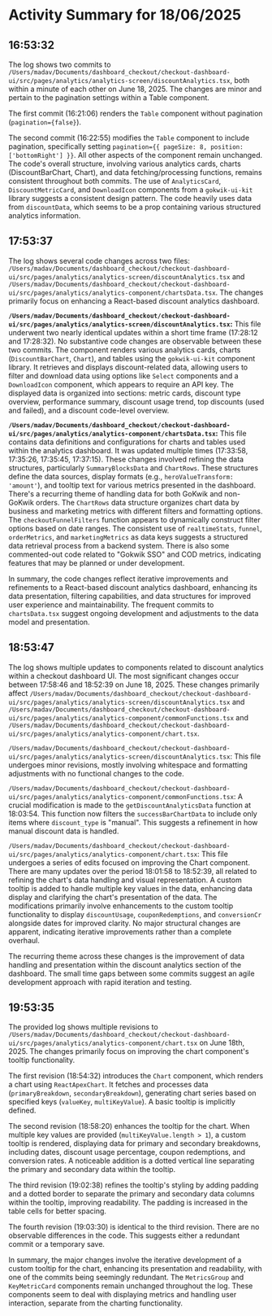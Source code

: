 # Activity Summary for 18/06/2025

## 16:53:32
The log shows two commits to `/Users/madav/Documents/dashboard_checkout/checkout-dashboard-ui/src/pages/analytics/analytics-screen/discountAnalytics.tsx`, both within a minute of each other on June 18, 2025.  The changes are minor and pertain to the pagination settings within a Table component.

The first commit (16:21:06) renders the `Table` component without pagination (`pagination={false}`).

The second commit (16:22:55) modifies the `Table` component to include pagination, specifically setting `pagination={{ pageSize: 8, position: ['bottomRight'] }}`.  All other aspects of the component remain unchanged.  The code's overall structure, involving various analytics cards, charts (DiscountBarChart, Chart), and data fetching/processing functions, remains consistent throughout both commits.  The use of `AnalyticsCard`, `DiscountMetricCard`, and `DownloadIcon` components from a `gokwik-ui-kit` library suggests a consistent design pattern.  The code heavily uses data from `discountData`, which seems to be a prop containing various structured analytics information.


## 17:53:37
The log shows several code changes across two files: `/Users/madav/Documents/dashboard_checkout/checkout-dashboard-ui/src/pages/analytics/analytics-screen/discountAnalytics.tsx` and `/Users/madav/Documents/dashboard_checkout/checkout-dashboard-ui/src/pages/analytics/analytics-component/chartsData.tsx`.  The changes primarily focus on enhancing a React-based discount analytics dashboard.

**`/Users/madav/Documents/dashboard_checkout/checkout-dashboard-ui/src/pages/analytics/analytics-screen/discountAnalytics.tsx`:** This file underwent two nearly identical updates within a short time frame (17:28:12 and 17:28:32). No substantive code changes are observable between these two commits.  The component renders various analytics cards, charts (`DiscountBarChart`, `Chart`), and tables using the `gokwik-ui-kit` component library. It retrieves and displays discount-related data, allowing users to filter and download data using options like `Select` components and a `DownloadIcon` component, which appears to require an API key. The displayed data is organized into sections:  metric cards, discount type overview, performance summary, discount usage trend, top discounts (used and failed), and a discount code-level overview.

**`/Users/madav/Documents/dashboard_checkout/checkout-dashboard-ui/src/pages/analytics/analytics-component/chartsData.tsx`:** This file contains data definitions and configurations for charts and tables used within the analytics dashboard. It was updated multiple times (17:33:58, 17:35:26, 17:35:45, 17:37:15).  These changes involved refining the data structures, particularly `SummaryBlocksData` and `ChartRows`.  These structures define the data sources, display formats (e.g., `heroValueTransform: 'amount'`), and tooltip text for various metrics presented in the dashboard.  There's a recurring theme of handling data for both GoKwik and non-GoKwik orders. The `ChartRows` data structure organizes chart data by business and marketing metrics with different filters and formatting options.  The `checkoutFunnelFilters` function appears to dynamically construct filter options based on date ranges.  The consistent use of `realtimeStats`, `funnel`, `orderMetrics`, and `marketingMetrics` as data keys suggests a structured data retrieval process from a backend system.  There is also some commented-out code related to "Gokwik SSO" and COD metrics, indicating features that may be planned or under development.


In summary, the code changes reflect iterative improvements and refinements to a React-based discount analytics dashboard, enhancing its data presentation, filtering capabilities, and data structures for improved user experience and maintainability. The frequent commits to `chartsData.tsx` suggest ongoing development and adjustments to the data model and presentation.


## 18:53:47
The log shows multiple updates to components related to discount analytics within a checkout dashboard UI.  The most significant changes occur between 17:58:46 and 18:52:39 on June 18, 2025.  These changes primarily affect `/Users/madav/Documents/dashboard_checkout/checkout-dashboard-ui/src/pages/analytics/analytics-screen/discountAnalytics.tsx` and `/Users/madav/Documents/dashboard_checkout/checkout-dashboard-ui/src/pages/analytics/analytics-component/commonFunctions.tsx` and `/Users/madav/Documents/dashboard_checkout/checkout-dashboard-ui/src/pages/analytics/analytics-component/chart.tsx`.

`/Users/madav/Documents/dashboard_checkout/checkout-dashboard-ui/src/pages/analytics/analytics-screen/discountAnalytics.tsx`: This file undergoes minor revisions, mostly involving whitespace and formatting adjustments with no functional changes to the code.

`/Users/madav/Documents/dashboard_checkout/checkout-dashboard-ui/src/pages/analytics/analytics-component/commonFunctions.tsx`: A crucial modification is made to the `getDiscountAnalyticsData` function at 18:03:54.  This function now filters the `successBarChartData` to include only items where `discount_type` is "manual". This suggests a refinement in how manual discount data is handled.


`/Users/madav/Documents/dashboard_checkout/checkout-dashboard-ui/src/pages/analytics/analytics-component/chart.tsx`: This file undergoes a series of edits focused on improving the Chart component.  There are many updates over the period 18:01:58 to 18:52:39,  all related to refining the chart's data handling and visual representation.  A custom tooltip is added to handle multiple key values in the data, enhancing data display and clarifying the chart's presentation of the data. The modifications primarily involve enhancements to the custom tooltip functionality to display `discountUsage`, `couponRedemptions`, and `conversionCr` alongside dates for improved clarity.  No major structural changes are apparent, indicating iterative improvements rather than a complete overhaul.


The recurring theme across these changes is the improvement of data handling and presentation within the discount analytics section of the dashboard.  The small time gaps between some commits suggest an agile development approach with rapid iteration and testing.


## 19:53:35
The provided log shows multiple revisions to `/Users/madav/Documents/dashboard_checkout/checkout-dashboard-ui/src/pages/analytics/analytics-component/chart.tsx` on June 18th, 2025.  The changes primarily focus on improving the chart component's tooltip functionality.

The first revision (18:54:32) introduces the `Chart` component, which renders a chart using `ReactApexChart`.  It fetches and processes data (`primaryBreakdown`, `secondaryBreakdown`), generating chart series based on specified keys (`valueKey`, `multiKeyValue`). A basic tooltip is implicitly defined.

The second revision (18:58:20) enhances the tooltip for the chart.  When multiple key values are provided (`multiKeyValue.length > 1`), a custom tooltip is rendered, displaying data for primary and secondary breakdowns, including dates, discount usage percentage, coupon redemptions, and conversion rates. A noticeable addition is a dotted vertical line separating the primary and secondary data within the tooltip.


The third revision (19:02:38) refines the tooltip's styling by adding padding and a dotted border to separate the primary and secondary data columns within the tooltip, improving readability.  The padding is increased in the table cells for better spacing.

The fourth revision (19:03:30) is identical to the third revision.  There are no observable differences in the code.  This suggests either a redundant commit or a temporary save.

In summary, the major changes involve the iterative development of a custom tooltip for the chart, enhancing its presentation and readability, with one of the commits being seemingly redundant. The `MetricsGroup` and `KeyMetricCard` components remain unchanged throughout the log.  These components seem to deal with displaying metrics and handling user interaction, separate from the charting functionality.
